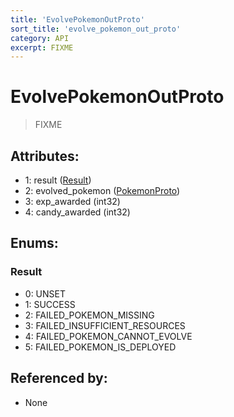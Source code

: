 ```yaml
---
title: 'EvolvePokemonOutProto'
sort_title: 'evolve_pokemon_out_proto'
category: API
excerpt: FIXME
---
```


# EvolvePokemonOutProto

> FIXME

## Attributes:

- 1: result ([Result](#result))
- 2: evolved_pokemon ([PokemonProto](../PokemonProto/))
- 3: exp_awarded (int32)
- 4: candy_awarded (int32)

## Enums:

### Result
- 0: UNSET
- 1: SUCCESS
- 2: FAILED_POKEMON_MISSING
- 3: FAILED_INSUFFICIENT_RESOURCES
- 4: FAILED_POKEMON_CANNOT_EVOLVE
- 5: FAILED_POKEMON_IS_DEPLOYED

## Referenced by:

- None
